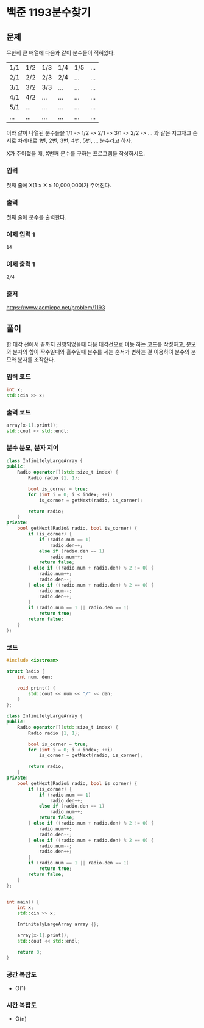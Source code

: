 # 백준 1193분수찾기

## 문제

무한히 큰 배열에 다음과 같이 분수들이 적혀있다.  

|    |     |     |     |     |    |
|----|-----|-----|-----|-----|----|
| 1/1 | 1/2 | 1/3 | 1/4 | 1/5 | … |
| 2/1 | 2/2 | 2/3 | 2/4 | … | … |
| 3/1 | 3/2 | 3/3 | … | … | … |
| 4/1 | 4/2 | … | … | … | … |
| 5/1 | … | … | … | … | … |
| … | … | … | … | … | … |  

이와 같이 나열된 분수들을 1/1 -> 1/2 -> 2/1 -> 3/1 -> 2/2 -> … 과 같은 지그재그 순서로 차례대로 1번, 2번, 3번, 4번, 5번, … 분수라고 하자.

X가 주어졌을 때, X번째 분수를 구하는 프로그램을 작성하시오.

### 입력

첫째 줄에 X(1 ≤ X ≤ 10,000,000)가 주어진다.

### 출력

첫째 줄에 분수를 출력한다.

### 예제 입력 1

``` txt
14
```

### 예제 출력 1

``` txt
2/4
```

### 출저

<https://www.acmicpc.net/problem/1193>

## 풀이

한 대각 선에서 끝까지 진행되었을때 다음 대각선으로 이동 하는 코드를 작성하고, 분모와 분자의 합이 짝수일때와 홀수일때 분수를 세는 순서가 변하는 걸 이용하여 분수의 분모와 분자를 조작한다.


### 입력 코드

``` C++
int x;
std::cin >> x;
```

### 출력 코드

``` C++
array[x-1].print();
std::cout << std::endl;
```

### 분수 분모, 분자 제어

``` C++
class InfinitelyLargeArray {
public:
    Radio operator[](std::size_t index) {
        Radio radio {1, 1};

        bool is_corner = true;
        for (int i = 0; i < index; ++i)
            is_corner = getNext(radio, is_corner);

        return radio;
    }
private:
    bool getNext(Radio& radio, bool is_corner) {
        if (is_corner) {
            if (radio.num == 1)
                radio.den++;
            else if (radio.den == 1)
                radio.num++;
            return false;
        } else if ((radio.num + radio.den) % 2 != 0) {
            radio.num++;
            radio.den--;
        } else if ((radio.num + radio.den) % 2 == 0) {
            radio.num--;
            radio.den++;
        }
        if (radio.num == 1 || radio.den == 1)
            return true;
        return false;
    }
};
```

### 코드

``` C++
#include <iostream>

struct Radio {
    int num, den;

    void print() {
        std::cout << num << "/" << den;
    }
};

class InfinitelyLargeArray {
public:
    Radio operator[](std::size_t index) {
        Radio radio {1, 1};

        bool is_corner = true;
        for (int i = 0; i < index; ++i)
            is_corner = getNext(radio, is_corner);

        return radio;
    }
private:
    bool getNext(Radio& radio, bool is_corner) {
        if (is_corner) {
            if (radio.num == 1)
                radio.den++;
            else if (radio.den == 1)
                radio.num++;
            return false;
        } else if ((radio.num + radio.den) % 2 != 0) {
            radio.num++;
            radio.den--;
        } else if ((radio.num + radio.den) % 2 == 0) {
            radio.num--;
            radio.den++;
        }
        if (radio.num == 1 || radio.den == 1)
            return true;
        return false;
    }
};


int main() {
    int x;
    std::cin >> x;

    InfinitelyLargeArray array {};

    array[x-1].print();
    std::cout << std::endl;

    return 0;
}

```

### 공간 복잡도

- O(1)

### 시간 복잡도

- O(n)
